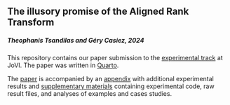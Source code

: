 ## The illusory promise of the Aligned Rank Transform

##### Theophanis Tsandilas and Géry Casiez, 2024

This repository contains our paper submission to the [experimental track](https://www.journalovi.org/submit.html#experimental)
at JoVI. The paper was written in [Quarto](https://quarto.org/). 

The [paper](https://www.journalovi.org/2024-tsandilas-ranktransforms) is accompanied by an [appendix](https://www.journalovi.org/2024-tsandilas-ranktransforms/appendix.html) with additional experimental results and [supplementary materials](https://github.com/journalovi/2024-tsandilas-ranktransforms/tree/main/supplementary) containing experimental code, raw result files, and analyses of examples and cases studies. 